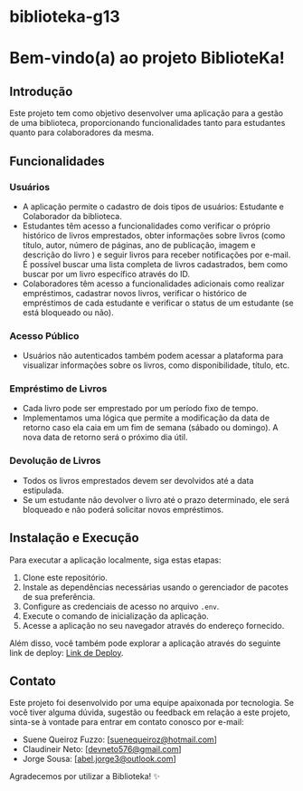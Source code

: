 # biblioteka-g13

# Bem-vindo(a) ao projeto BiblioteKa!

## Introdução

<p> Este projeto tem como objetivo desenvolver uma aplicação para a gestão de uma biblioteca, 
  proporcionando funcionalidades tanto para estudantes quanto para colaboradores da mesma. </p>

## Funcionalidades

### Usuários

- A aplicação permite o cadastro de dois tipos de usuários: Estudante e Colaborador da biblioteca.
- Estudantes têm acesso a funcionalidades como verificar o próprio histórico de livros emprestados, obter informações sobre livros (como título, autor, número de páginas, ano de publicação, imagem e descrição do livro ) e seguir livros para receber notificações por e-mail. É possível buscar uma lista completa de livros cadastrados, bem como buscar por um livro específico através do ID.
- Colaboradores têm acesso a funcionalidades adicionais como realizar empréstimos, cadastrar novos livros, verificar o histórico de empréstimos de cada estudante e verificar o status de um estudante (se está bloqueado ou não).

### Acesso Público

- Usuários não autenticados também podem acessar a plataforma para visualizar informações sobre os livros, como disponibilidade, título, etc.

### Empréstimo de Livros

- Cada livro pode ser emprestado por um período fixo de tempo.
- Implementamos uma lógica que permite a modificação da data de retorno caso ela caia em um fim de semana (sábado ou domingo). A nova data de retorno será o próximo dia útil.

### Devolução de Livros

- Todos os livros emprestados devem ser devolvidos até a data estipulada.
- Se um estudante não devolver o livro até o prazo determinado, ele será bloqueado e não poderá solicitar novos empréstimos.

## Instalação e Execução

Para executar a aplicação localmente, siga estas etapas:

1. Clone este repositório.
2. Instale as dependências necessárias usando o gerenciador de pacotes de sua preferência.
3. Configure as credenciais de acesso no arquivo `.env`.
4. Execute o comando de inicialização da aplicação.
5. Acesse a aplicação no seu navegador através do endereço fornecido.

Além disso, você também pode explorar a aplicação através do seguinte link de deploy: [Link de Deploy](https://).

## Contato

Este projeto foi desenvolvido por uma equipe apaixonada por tecnologia. Se você tiver alguma dúvida, sugestão ou feedback em relação a este projeto, sinta-se à vontade para entrar em contato conosco por e-mail:

- Suene Queiroz Fuzzo: [suenequeiroz@hotmail.com]
- Claudineir Neto: [devneto576@gmail.com]
- Jorge Sousa: [abel.jorge3@outlook.com]

Agradecemos por utilizar a Biblioteka! ✨
